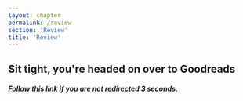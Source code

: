 ```yaml
---
layout: chapter
permalink: /review
section: 'Review'
title: 'Review'
---
```


<div class="review" markdown="1">

## Sit tight, you're headed on over to Goodreads	
	
##### Follow <a href="https://www.goodreads.com/book/show/56139631-designing-hope">this link</a> if you are not redirected 3 seconds.

</div>